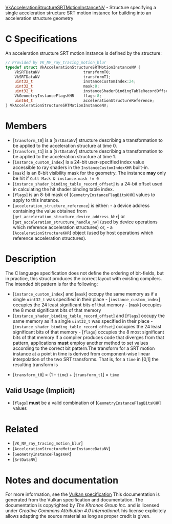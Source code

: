 [VkAccelerationStructureSRTMotionInstanceNV](https://www.khronos.org/registry/vulkan/specs/1.3-extensions/man/html/VkAccelerationStructureSRTMotionInstanceNV.html) - Structure specifying a single acceleration structure SRT motion instance for building into an acceleration structure geometry

# C Specifications
An acceleration structure SRT motion instance is defined by the structure:
```c
// Provided by VK_NV_ray_tracing_motion_blur
typedef struct VkAccelerationStructureSRTMotionInstanceNV {
    VkSRTDataNV                   transformT0;
    VkSRTDataNV                   transformT1;
    uint32_t                      instanceCustomIndex:24;
    uint32_t                      mask:8;
    uint32_t                      instanceShaderBindingTableRecordOffset:24;
    VkGeometryInstanceFlagsKHR    flags:8;
    uint64_t                      accelerationStructureReference;
} VkAccelerationStructureSRTMotionInstanceNV;
```

# Members
- [`transform_t0`] is a [`SrtDataNV`] structure describing a transformation to be applied to the acceleration structure at time 0.
- [`transform_t1`] is a [`SrtDataNV`] structure describing a transformation to be applied to the acceleration structure at time 1.
- [`instance_custom_index`] is a 24-bit user-specified index value accessible to ray shaders in the `InstanceCustomIndexKHR` built-in.
- [`mask`] is an 8-bit visibility mask for the geometry. The instance  **may**  only be hit if `Cull Mask & instance.mask != 0`
- [`instance_shader_binding_table_record_offset`] is a 24-bit offset used in calculating the hit shader binding table index.
- [`flags`] is an 8-bit mask of [`GeometryInstanceFlagBitsKHR`] values to apply to this instance.
- [`acceleration_structure_reference`] is either:  - a device address containing the value obtained from [`get_acceleration_structure_device_address_khr`] or [`get_acceleration_structure_handle_nv`]      (used by device operations which reference acceleration structures) or,  - a [`AccelerationStructureKHR`] object (used by host operations which reference acceleration structures).

# Description
The C language specification does not define the ordering of bit-fields, but
in practice, this struct produces the correct layout with existing
compilers.
The intended bit pattern is for the following:
- [`instance_custom_index`] and [`mask`] occupy the same memory as if a single `uint32_t` was specified in their place  - [`instance_custom_index`] occupies the 24 least significant bits of that memory  - [`mask`] occupies the 8 most significant bits of that memory 
- [`instance_shader_binding_table_record_offset`] and [`flags`] occupy the same memory as if a single `uint32_t` was specified in their place  - [`instance_shader_binding_table_record_offset`] occupies the 24 least significant bits of that memory  - [`flags`] occupies the 8 most significant bits of that memory 
If a compiler produces code that diverges from that pattern, applications
 **must**  employ another method to set values according to the correct bit
pattern.The transform for a SRT motion instance at a point in time is derived from
component-wise linear interpolation of the two SRT transforms.
That is, for a `time` in [0,1] the resulting transform is
* [`transform_t0`] × (1 - `time`) +  [`transform_t1`] × `time`

## Valid Usage (Implicit)
-  [`flags`] **must**  be a valid combination of [`GeometryInstanceFlagBitsKHR`] values

# Related
- [`VK_NV_ray_tracing_motion_blur`]
- [`AccelerationStructureMotionInstanceDataNV`]
- [`GeometryInstanceFlagsKHR`]
- [`SrtDataNV`]

# Notes and documentation
For more information, see the [Vulkan specification](https://www.khronos.org/registry/vulkan/specs/1.3-extensions/html/vkspec.html)
This documentation is generated from the Vulkan specification and documentation.
The documentation is copyrighted by *The Khronos Group Inc.* and is licensed under *Creative Commons Attribution 4.0 International*.
his license explicitely allows adapting the source material as long as proper credit is given.
        